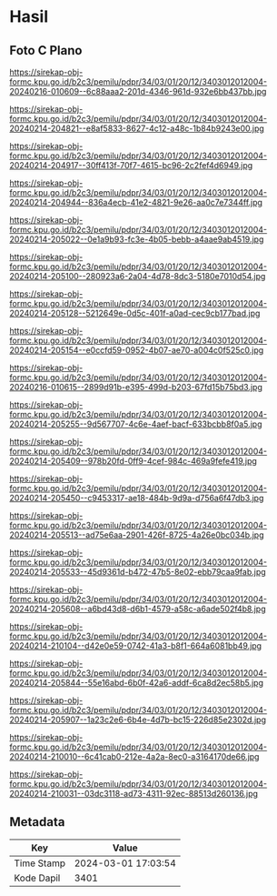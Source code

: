 # Hasil

## Foto C Plano

https://sirekap-obj-formc.kpu.go.id/b2c3/pemilu/pdpr/34/03/01/20/12/3403012012004-20240216-010609--6c88aaa2-201d-4346-961d-932e6bb437bb.jpg

https://sirekap-obj-formc.kpu.go.id/b2c3/pemilu/pdpr/34/03/01/20/12/3403012012004-20240214-204821--e8af5833-8627-4c12-a48c-1b84b9243e00.jpg

https://sirekap-obj-formc.kpu.go.id/b2c3/pemilu/pdpr/34/03/01/20/12/3403012012004-20240214-204917--30ff413f-70f7-4615-bc96-2c2fef4d6949.jpg

https://sirekap-obj-formc.kpu.go.id/b2c3/pemilu/pdpr/34/03/01/20/12/3403012012004-20240214-204944--836a4ecb-41e2-4821-9e26-aa0c7e7344ff.jpg

https://sirekap-obj-formc.kpu.go.id/b2c3/pemilu/pdpr/34/03/01/20/12/3403012012004-20240214-205022--0e1a9b93-fc3e-4b05-bebb-a4aae9ab4519.jpg

https://sirekap-obj-formc.kpu.go.id/b2c3/pemilu/pdpr/34/03/01/20/12/3403012012004-20240214-205100--280923a6-2a04-4d78-8dc3-5180e7010d54.jpg

https://sirekap-obj-formc.kpu.go.id/b2c3/pemilu/pdpr/34/03/01/20/12/3403012012004-20240214-205128--5212649e-0d5c-401f-a0ad-cec9cb177bad.jpg

https://sirekap-obj-formc.kpu.go.id/b2c3/pemilu/pdpr/34/03/01/20/12/3403012012004-20240214-205154--e0ccfd59-0952-4b07-ae70-a004c0f525c0.jpg

https://sirekap-obj-formc.kpu.go.id/b2c3/pemilu/pdpr/34/03/01/20/12/3403012012004-20240216-010615--2899d91b-e395-499d-b203-67fd15b75bd3.jpg

https://sirekap-obj-formc.kpu.go.id/b2c3/pemilu/pdpr/34/03/01/20/12/3403012012004-20240214-205255--9d567707-4c6e-4aef-bacf-633bcbb8f0a5.jpg

https://sirekap-obj-formc.kpu.go.id/b2c3/pemilu/pdpr/34/03/01/20/12/3403012012004-20240214-205409--978b20fd-0ff9-4cef-984c-469a9fefe419.jpg

https://sirekap-obj-formc.kpu.go.id/b2c3/pemilu/pdpr/34/03/01/20/12/3403012012004-20240214-205450--c9453317-ae18-484b-9d9a-d756a6f47db3.jpg

https://sirekap-obj-formc.kpu.go.id/b2c3/pemilu/pdpr/34/03/01/20/12/3403012012004-20240214-205513--ad75e6aa-2901-426f-8725-4a26e0bc034b.jpg

https://sirekap-obj-formc.kpu.go.id/b2c3/pemilu/pdpr/34/03/01/20/12/3403012012004-20240214-205533--45d9361d-b472-47b5-8e02-ebb79caa9fab.jpg

https://sirekap-obj-formc.kpu.go.id/b2c3/pemilu/pdpr/34/03/01/20/12/3403012012004-20240214-205608--a6bd43d8-d6b1-4579-a58c-a6ade502f4b8.jpg

https://sirekap-obj-formc.kpu.go.id/b2c3/pemilu/pdpr/34/03/01/20/12/3403012012004-20240214-210104--d42e0e59-0742-41a3-b8f1-664a6081bb49.jpg

https://sirekap-obj-formc.kpu.go.id/b2c3/pemilu/pdpr/34/03/01/20/12/3403012012004-20240214-205844--55e16abd-6b0f-42a6-addf-6ca8d2ec58b5.jpg

https://sirekap-obj-formc.kpu.go.id/b2c3/pemilu/pdpr/34/03/01/20/12/3403012012004-20240214-205907--1a23c2e6-6b4e-4d7b-bc15-226d85e2302d.jpg

https://sirekap-obj-formc.kpu.go.id/b2c3/pemilu/pdpr/34/03/01/20/12/3403012012004-20240214-210010--6c41cab0-212e-4a2a-8ec0-a3164170de66.jpg

https://sirekap-obj-formc.kpu.go.id/b2c3/pemilu/pdpr/34/03/01/20/12/3403012012004-20240214-210031--03dc3118-ad73-4311-92ec-88513d260136.jpg


## Metadata

| Key        | Value               |
| ---------- | ------------------- |
| Time Stamp | 2024-03-01 17:03:54 |
| Kode Dapil | 3401                |



